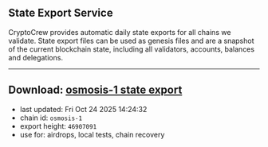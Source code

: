 ## State Export Service
CryptoCrew provides automatic daily state exports for all chains we validate. State export files can be used as genesis files and are a snapshot of the current blockchain state, including all validators, accounts, balances and delegations.

---
**Download: [osmosis-1 state export](https://dl-eu2.ccvalidators.com/SERVICE/osmosis/osmosis-1_export_46907091.json)**
---

- last updated: Fri Oct 24 2025 14:24:32
- chain id: `osmosis-1`
- export height: `46907091`
- use for: airdrops, local tests, chain recovery
